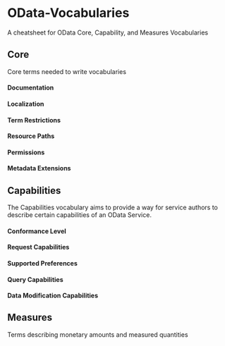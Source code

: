 # OData-Vocabularies
A cheatsheet for OData Core, Capability, and Measures Vocabularies

## Core
Core terms needed to write vocabularies

#### Documentation
#### Localization
#### Term Restrictions
#### Resource Paths
#### Permissions
#### Metadata Extensions

## Capabilities
The Capabilities vocabulary aims to provide a way for service authors to describe certain capabilities of an OData Service.

#### Conformance Level
#### Request Capabilities
#### Supported Preferences
#### Query Capabilities
#### Data Modification Capabilities

## Measures
Terms describing monetary amounts and measured quantities
